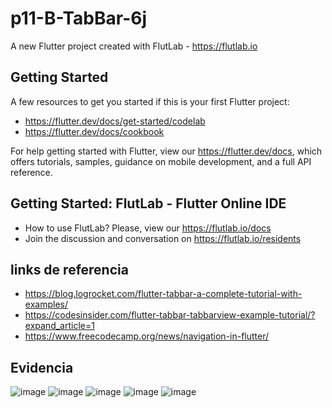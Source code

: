 # p11-B-TabBar-6j

A new Flutter project created with FlutLab - https://flutlab.io

## Getting Started

A few resources to get you started if this is your first Flutter project:

- https://flutter.dev/docs/get-started/codelab
- https://flutter.dev/docs/cookbook

For help getting started with Flutter, view our
https://flutter.dev/docs, which offers tutorials,
samples, guidance on mobile development, and a full API reference.

## Getting Started: FlutLab - Flutter Online IDE

- How to use FlutLab? Please, view our https://flutlab.io/docs
- Join the discussion and conversation on https://flutlab.io/residents
## links de referencia
- https://blog.logrocket.com/flutter-tabbar-a-complete-tutorial-with-examples/
- https://codesinsider.com/flutter-tabbar-tabbarview-example-tutorial/?expand_article=1
- https://www.freecodecamp.org/news/navigation-in-flutter/
## Evidencia
![image](https://github.com/MAOMOrtega15/p11-B-tabTar/assets/143548416/8162bdbe-a96a-4dff-8515-1e9e3e805721)
![image](https://github.com/MAOMOrtega15/p11-B-tabTar/assets/143548416/807d1184-b1f7-462f-a9f0-d6f63e176941)
![image](https://github.com/MAOMOrtega15/p11-B-tabTar/assets/143548416/28d3a58d-ad69-4ded-a591-067cf9624371)
![image](https://github.com/MAOMOrtega15/p11-B-tabTar/assets/143548416/4d441c7e-4c4b-4687-a6f6-ab25f7f03e51)
![image](https://github.com/MAOMOrtega15/p11-B-tabTar/assets/143548416/73022ba8-9acc-4052-9b7a-86c1b7c0aa0a)





